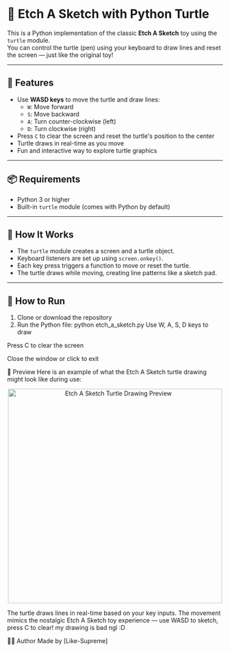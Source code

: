 # 🎨 Etch A Sketch with Python Turtle

This is a Python implementation of the classic **Etch A Sketch** toy using the `turtle` module.  
You can control the turtle (pen) using your keyboard to draw lines and reset the screen — just like the original toy!

---

## 🚀 Features

- Use **WASD keys** to move the turtle and draw lines:
  - `W`: Move forward
  - `S`: Move backward
  - `A`: Turn counter-clockwise (left)
  - `D`: Turn clockwise (right)
- Press `C` to clear the screen and reset the turtle's position to the center
- Turtle draws in real-time as you move
- Fun and interactive way to explore turtle graphics

---

## 📦 Requirements

- Python 3 or higher
- Built-in `turtle` module (comes with Python by default)

---

## 🧠 How It Works

- The `turtle` module creates a screen and a turtle object.
- Keyboard listeners are set up using `screen.onkey()`.
- Each key press triggers a function to move or reset the turtle.
- The turtle draws while moving, creating line patterns like a sketch pad.

---

## 🧪 How to Run

1. Clone or download the repository
2. Run the Python file:
python etch_a_sketch.py
Use W, A, S, D keys to draw

Press C to clear the screen

Close the window or click to exit

📸 Preview
Here is an example of what the Etch A Sketch turtle drawing might look like during use:

<p align="center"> <img src="images/etch_a_sketch_preview.png" alt="Etch A Sketch Turtle Drawing Preview" width="500"/> </p>
The turtle draws lines in real-time based on your key inputs.
The movement mimics the nostalgic Etch A Sketch toy experience — use WASD to sketch, press C to clear!
my drawing is bad ngl :D

🙋‍♂️ Author
Made by [Like-Supreme]
